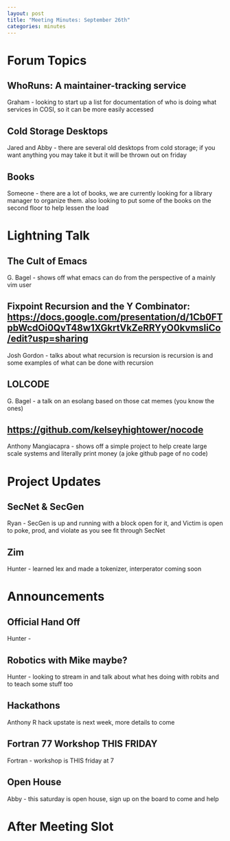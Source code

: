 ```yaml
---
layout: post
title: "Meeting Minutes: September 26th"
categories: minutes
---
```


# Forum Topics

## WhoRuns: A maintainer-tracking service
Graham - looking to start up a list for documentation of who is doing what services in COSI, so it can be more easily accessed

## Cold Storage Desktops
Jared and Abby - there are several old desktops from cold storage; if you want anything you may take it but it will be thrown out on friday

## Books
Someone - there are a lot of books, we are currently looking for a library manager to organize them. also looking to put some of the books on the second floor to help lessen the load

# Lightning Talk

## The Cult of Emacs
G. Bagel - shows off what emacs can do from the perspective of a mainly vim user

## Fixpoint Recursion and the Y Combinator: https://docs.google.com/presentation/d/1Cb0FTpbWcdOi0QvT48w1XGkrtVkZeRRYyO0kvmsliCo/edit?usp=sharing
Josh Gordon - talks about what recursion is recursion is recursion is and some examples of what can be done with recursion

## LOLCODE
G. Bagel - a talk on an esolang based on those cat memes (you know the ones)

## https://github.com/kelseyhightower/nocode	
Anthony Mangiacapra - shows off a simple project to help create large scale systems and literally print money (a joke github page of no code)

# Project Updates

## SecNet & SecGen
Ryan - SecGen is up and running with a block open for it, and Victim is open to poke, prod, and violate as you see fit through SecNet

## Zim
Hunter - learned lex and made a tokenizer, interperator coming soon

# Announcements

## Official Hand Off
Hunter - 

## Robotics with Mike maybe?
Hunter - looking to stream in and talk about what hes doing with robits and to teach some stuff too

## Hackathons
Anthony R hack upstate is next week, more details to come

## Fortran 77 Workshop THIS FRIDAY	
Fortran - workshop is THIS friday at 7 

## Open House
Abby - this saturday is open house, sign up on the board to come and help 

# After Meeting Slot

